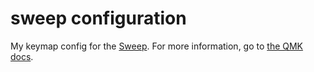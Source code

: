 # sweep configuration
My keymap config for the [Sweep](https://github.com/davidphilipbarr/Sweep).
For more information, go to [the QMK docs](https://docs.qmk.fm/#/).
